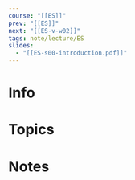 ```yaml
---
course: "[[ES]]"
prev: "[[ES]]"
next: "[[ES-v-w02]]"
tags: note/lecture/ES
slides:
  - "[[ES-s00-introduction.pdf]]"
---
```



# Info


# Topics


# Notes